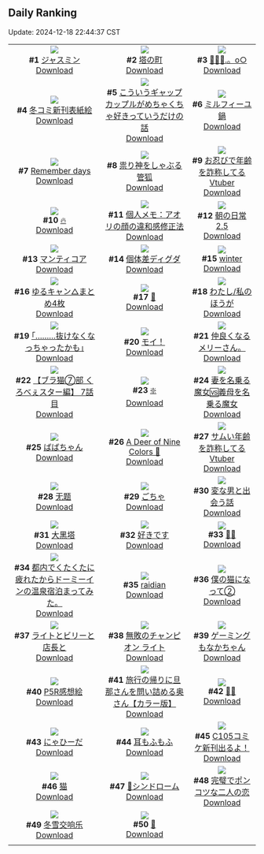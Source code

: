 ## Daily Ranking
Update: 2024-12-18 22:44:37 CST

|      |      |      |
| :----: | :----: | :----: |
| ![](https://i.pixiv.re/c/240x480/img-master/img/2024/12/16/00/00/19/125226377_p0_master1200.jpg)<br>**#1** [ジャスミン](https://www.pixiv.net/artworks/125226377)<br>[Download](https://i.pixiv.re/img-original/img/2024/12/16/00/00/19/125226377_p0.png) | ![](https://i.pixiv.re/c/240x480/img-master/img/2024/12/16/00/02/23/125226669_p0_master1200.jpg)<br>**#2** [塔の町](https://www.pixiv.net/artworks/125226669)<br>[Download](https://i.pixiv.re/img-original/img/2024/12/16/00/02/23/125226669_p0.png) | ![](https://i.pixiv.re/c/240x480/img-master/img/2024/12/16/00/00/45/125226470_p0_master1200.jpg)<br>**#3** [🔹💎🦋.。o○](https://www.pixiv.net/artworks/125226470)<br>[Download](https://i.pixiv.re/img-original/img/2024/12/16/00/00/45/125226470_p0.png) |
| ![](https://i.pixiv.re/c/240x480/img-master/img/2024/12/16/20/46/12/125248891_p0_master1200.jpg)<br>**#4** [冬コミ新刊表紙絵](https://www.pixiv.net/artworks/125248891)<br>[Download](https://i.pixiv.re/img-original/img/2024/12/16/20/46/12/125248891_p0.jpg) | ![](https://i.pixiv.re/c/240x480/img-master/img/2024/12/16/00/03/05/125226729_p0_master1200.jpg)<br>**#5** [こういうギャップカップルがめちゃくちゃ好きっていうだけの話](https://www.pixiv.net/artworks/125226729)<br>[Download](https://i.pixiv.re/img-original/img/2024/12/16/00/03/05/125226729_p0.jpg) | ![](https://i.pixiv.re/c/240x480/img-master/img/2024/12/16/20/30/02/125248414_p0_master1200.jpg)<br>**#6** [ミルフィーユ鍋](https://www.pixiv.net/artworks/125248414)<br>[Download](https://i.pixiv.re/img-original/img/2024/12/16/20/30/02/125248414_p0.png) |
| ![](https://i.pixiv.re/c/240x480/img-master/img/2024/12/16/00/02/52/125226709_p0_master1200.jpg)<br>**#7** [Remember days](https://www.pixiv.net/artworks/125226709)<br>[Download](https://i.pixiv.re/img-original/img/2024/12/16/00/02/52/125226709_p0.png) | ![](https://i.pixiv.re/c/240x480/img-master/img/2024/12/16/19/04/21/125245945_master1200.jpg)<br>**#8** [祟り神をしゃぶる管狐](https://www.pixiv.net/artworks/125245945)<br>[Download](https://www.pixiv.net/artworks/125245945) | ![](https://i.pixiv.re/c/240x480/img-master/img/2024/12/16/21/27/33/125250314_p0_master1200.jpg)<br>**#9** [お忍びで年齢を詐称してるVtuber](https://www.pixiv.net/artworks/125250314)<br>[Download](https://i.pixiv.re/img-original/img/2024/12/16/21/27/33/125250314_p0.png) |
| ![](https://i.pixiv.re/c/240x480/img-master/img/2024/12/16/00/17/58/125227444_p0_master1200.jpg)<br>**#10** [🔥](https://www.pixiv.net/artworks/125227444)<br>[Download](https://i.pixiv.re/img-original/img/2024/12/16/00/17/58/125227444_p0.jpg) | ![](https://i.pixiv.re/c/240x480/img-master/img/2024/12/17/06/00/07/125261832_p0_master1200.jpg)<br>**#11** [個人メモ：アオリの顔の違和感修正法](https://www.pixiv.net/artworks/125261832)<br>[Download](https://i.pixiv.re/img-original/img/2024/12/17/06/00/07/125261832_p0.jpg) | ![](https://i.pixiv.re/c/240x480/img-master/img/2024/12/16/00/32/51/125228029_p0_master1200.jpg)<br>**#12** [朝の日常2.5](https://www.pixiv.net/artworks/125228029)<br>[Download](https://i.pixiv.re/img-original/img/2024/12/16/00/32/51/125228029_p0.jpg) |
| ![](https://i.pixiv.re/c/240x480/img-master/img/2024/12/17/00/00/09/125255535_p0_master1200.jpg)<br>**#13** [マンティコア](https://www.pixiv.net/artworks/125255535)<br>[Download](https://i.pixiv.re/img-original/img/2024/12/17/00/00/09/125255535_p0.jpg) | ![](https://i.pixiv.re/c/240x480/img-master/img/2024/12/17/12/06/06/125266374_p0_master1200.jpg)<br>**#14** [個体差ディグダ](https://www.pixiv.net/artworks/125266374)<br>[Download](https://i.pixiv.re/img-original/img/2024/12/17/12/06/06/125266374_p0.png) | ![](https://i.pixiv.re/c/240x480/img-master/img/2024/12/16/18/12/42/125244568_p0_master1200.jpg)<br>**#15** [winter](https://www.pixiv.net/artworks/125244568)<br>[Download](https://i.pixiv.re/img-original/img/2024/12/16/18/12/42/125244568_p0.png) |
| ![](https://i.pixiv.re/c/240x480/img-master/img/2024/12/16/00/03/20/125226747_p0_master1200.jpg)<br>**#16** [ゆるキャン△まとめ4枚](https://www.pixiv.net/artworks/125226747)<br>[Download](https://i.pixiv.re/img-original/img/2024/12/16/00/03/20/125226747_p0.png) | ![](https://i.pixiv.re/c/240x480/img-master/img/2024/12/16/00/00/12/125226347_p0_master1200.jpg)<br>**#17** [🤍](https://www.pixiv.net/artworks/125226347)<br>[Download](https://i.pixiv.re/img-original/img/2024/12/16/00/00/12/125226347_p0.png) | ![](https://i.pixiv.re/c/240x480/img-master/img/2024/12/16/21/00/11/125249378_p0_master1200.jpg)<br>**#18** [わたし/私のほうが](https://www.pixiv.net/artworks/125249378)<br>[Download](https://i.pixiv.re/img-original/img/2024/12/16/21/00/11/125249378_p0.png) |
| ![](https://i.pixiv.re/c/240x480/img-master/img/2024/12/16/17/14/00/125243118_p0_master1200.jpg)<br>**#19** [｢………抜けなくなっちゃったかも｣](https://www.pixiv.net/artworks/125243118)<br>[Download](https://i.pixiv.re/img-original/img/2024/12/16/17/14/00/125243118_p0.jpg) | ![](https://i.pixiv.re/c/240x480/img-master/img/2024/12/17/12/55/35/125267172_p0_master1200.jpg)<br>**#20** [モイ！](https://www.pixiv.net/artworks/125267172)<br>[Download](https://i.pixiv.re/img-original/img/2024/12/17/12/55/35/125267172_p0.jpg) | ![](https://i.pixiv.re/c/240x480/img-master/img/2024/12/16/05/12/52/125232763_p0_master1200.jpg)<br>**#21** [仲良くなるメリーさん。](https://www.pixiv.net/artworks/125232763)<br>[Download](https://i.pixiv.re/img-original/img/2024/12/16/05/12/52/125232763_p0.jpg) |
| ![](https://i.pixiv.re/c/240x480/img-master/img/2024/12/16/19/00/28/125245823_p0_master1200.jpg)<br>**#22** [【ブラ猫⑦部 くろべぇスター編】 7話目](https://www.pixiv.net/artworks/125245823)<br>[Download](https://i.pixiv.re/img-original/img/2024/12/16/19/00/28/125245823_p0.jpg) | ![](https://i.pixiv.re/c/240x480/img-master/img/2024/12/16/00/05/42/125226909_p0_master1200.jpg)<br>**#23** [❇️](https://www.pixiv.net/artworks/125226909)<br>[Download](https://i.pixiv.re/img-original/img/2024/12/16/00/05/42/125226909_p0.png) | ![](https://i.pixiv.re/c/240x480/img-master/img/2024/12/16/21/45/52/125250924_p0_master1200.jpg)<br>**#24** [妻を名乗る魔女🆚義母を名乗る魔女](https://www.pixiv.net/artworks/125250924)<br>[Download](https://i.pixiv.re/img-original/img/2024/12/16/21/45/52/125250924_p0.jpg) |
| ![](https://i.pixiv.re/c/240x480/img-master/img/2024/12/17/16/17/09/125270300_p0_master1200.jpg)<br>**#25** [ばばちゃん](https://www.pixiv.net/artworks/125270300)<br>[Download](https://i.pixiv.re/img-original/img/2024/12/17/16/17/09/125270300_p0.png) | ![](https://i.pixiv.re/c/240x480/img-master/img/2024/12/16/21/03/58/125249551_p0_master1200.jpg)<br>**#26** [A Deer of Nine Colors 🦌](https://www.pixiv.net/artworks/125249551)<br>[Download](https://i.pixiv.re/img-original/img/2024/12/16/21/03/58/125249551_p0.jpg) | ![](https://i.pixiv.re/c/240x480/img-master/img/2024/12/17/20/41/24/125276683_p0_master1200.jpg)<br>**#27** [サムい年齢を詐称してるVtuber](https://www.pixiv.net/artworks/125276683)<br>[Download](https://i.pixiv.re/img-original/img/2024/12/17/20/41/24/125276683_p0.png) |
| ![](https://i.pixiv.re/c/240x480/img-master/img/2024/12/17/00/00/30/125255611_p0_master1200.jpg)<br>**#28** [无题](https://www.pixiv.net/artworks/125255611)<br>[Download](https://i.pixiv.re/img-original/img/2024/12/17/00/00/30/125255611_p0.png) | ![](https://i.pixiv.re/c/240x480/img-master/img/2024/12/17/00/00/25/125255589_p0_master1200.jpg)<br>**#29** [ごちゃ](https://www.pixiv.net/artworks/125255589)<br>[Download](https://i.pixiv.re/img-original/img/2024/12/17/00/00/25/125255589_p0.jpg) | ![](https://i.pixiv.re/c/240x480/img-master/img/2024/12/16/23/11/58/125253944_p0_master1200.jpg)<br>**#30** [変な男と出会う話](https://www.pixiv.net/artworks/125253944)<br>[Download](https://i.pixiv.re/img-original/img/2024/12/16/23/11/58/125253944_p0.jpg) |
| ![](https://i.pixiv.re/c/240x480/img-master/img/2024/12/16/18/00/11/125244130_p0_master1200.jpg)<br>**#31** [大黑塔](https://www.pixiv.net/artworks/125244130)<br>[Download](https://i.pixiv.re/img-original/img/2024/12/16/18/00/11/125244130_p0.jpg) | ![](https://i.pixiv.re/c/240x480/img-master/img/2024/12/16/16/35/15/125242318_p0_master1200.jpg)<br>**#32** [好きです](https://www.pixiv.net/artworks/125242318)<br>[Download](https://i.pixiv.re/img-original/img/2024/12/16/16/35/15/125242318_p0.jpg) | ![](https://i.pixiv.re/c/240x480/img-master/img/2024/12/16/11/57/16/125237871_p0_master1200.jpg)<br>**#33** [🥒👻](https://www.pixiv.net/artworks/125237871)<br>[Download](https://i.pixiv.re/img-original/img/2024/12/16/11/57/16/125237871_p0.jpg) |
| ![](https://i.pixiv.re/c/240x480/img-master/img/2024/12/16/12/19/30/125238316_p0_master1200.jpg)<br>**#34** [都内でくたくたに疲れたからドーミーインの温泉宿泊まってみた。](https://www.pixiv.net/artworks/125238316)<br>[Download](https://i.pixiv.re/img-original/img/2024/12/16/12/19/30/125238316_p0.jpg) | ![](https://i.pixiv.re/c/240x480/img-master/img/2024/12/17/12/43/01/125266959_p0_master1200.jpg)<br>**#35** [raidian](https://www.pixiv.net/artworks/125266959)<br>[Download](https://i.pixiv.re/img-original/img/2024/12/17/12/43/01/125266959_p0.jpg) | ![](https://i.pixiv.re/c/240x480/img-master/img/2024/12/16/17/07/04/125242994_p0_master1200.jpg)<br>**#36** [僕の猫になって②](https://www.pixiv.net/artworks/125242994)<br>[Download](https://i.pixiv.re/img-original/img/2024/12/16/17/07/04/125242994_p0.png) |
| ![](https://i.pixiv.re/c/240x480/img-master/img/2024/12/16/00/00/43/125226463_p0_master1200.jpg)<br>**#37** [ライトとビリーと店長と](https://www.pixiv.net/artworks/125226463)<br>[Download](https://i.pixiv.re/img-original/img/2024/12/16/00/00/43/125226463_p0.png) | ![](https://i.pixiv.re/c/240x480/img-master/img/2024/12/16/22/26/39/125252368_p0_master1200.jpg)<br>**#38** [無敗のチャンピオン ライト](https://www.pixiv.net/artworks/125252368)<br>[Download](https://i.pixiv.re/img-original/img/2024/12/16/22/26/39/125252368_p0.jpg) | ![](https://i.pixiv.re/c/240x480/img-master/img/2024/12/16/08/46/22/125235328_p0_master1200.jpg)<br>**#39** [ゲーミングもなかちゃん](https://www.pixiv.net/artworks/125235328)<br>[Download](https://i.pixiv.re/img-original/img/2024/12/16/08/46/22/125235328_p0.jpg) |
| ![](https://i.pixiv.re/c/240x480/img-master/img/2024/12/17/00/55/26/125257564_p0_master1200.jpg)<br>**#40** [P5R感想絵](https://www.pixiv.net/artworks/125257564)<br>[Download](https://i.pixiv.re/img-original/img/2024/12/17/00/55/26/125257564_p0.png) | ![](https://i.pixiv.re/c/240x480/img-master/img/2024/12/16/00/00/39/125226455_p0_master1200.jpg)<br>**#41** [旅行の帰りに旦那さんを問い詰める奥さん【カラー版】](https://www.pixiv.net/artworks/125226455)<br>[Download](https://i.pixiv.re/img-original/img/2024/12/16/00/00/39/125226455_p0.jpg) | ![](https://i.pixiv.re/c/240x480/img-master/img/2024/12/17/02/36/46/125259630_p0_master1200.jpg)<br>**#42** [🍬🐭](https://www.pixiv.net/artworks/125259630)<br>[Download](https://i.pixiv.re/img-original/img/2024/12/17/02/36/46/125259630_p0.png) |
| ![](https://i.pixiv.re/c/240x480/img-master/img/2024/12/16/02/40/03/125231001_p0_master1200.jpg)<br>**#43** [にゃひーだ](https://www.pixiv.net/artworks/125231001)<br>[Download](https://i.pixiv.re/img-original/img/2024/12/16/02/40/03/125231001_p0.jpg) | ![](https://i.pixiv.re/c/240x480/img-master/img/2024/12/17/20/40/48/125276665_p0_master1200.jpg)<br>**#44** [耳もふもふ](https://www.pixiv.net/artworks/125276665)<br>[Download](https://i.pixiv.re/img-original/img/2024/12/17/20/40/48/125276665_p0.png) | ![](https://i.pixiv.re/c/240x480/img-master/img/2024/12/16/00/24/10/125227646_p0_master1200.jpg)<br>**#45** [C105コミケ新刊出るよ！](https://www.pixiv.net/artworks/125227646)<br>[Download](https://i.pixiv.re/img-original/img/2024/12/16/00/24/10/125227646_p0.png) |
| ![](https://i.pixiv.re/c/240x480/img-master/img/2024/12/16/00/37/19/125228158_p0_master1200.jpg)<br>**#46** [猫](https://www.pixiv.net/artworks/125228158)<br>[Download](https://i.pixiv.re/img-original/img/2024/12/16/00/37/19/125228158_p0.jpg) | ![](https://i.pixiv.re/c/240x480/img-master/img/2024/12/17/20/42/58/125276724_p0_master1200.jpg)<br>**#47** [🦊シンドローム](https://www.pixiv.net/artworks/125276724)<br>[Download](https://i.pixiv.re/img-original/img/2024/12/17/20/42/58/125276724_p0.png) | ![](https://i.pixiv.re/c/240x480/img-master/img/2024/12/17/17/14/08/125271276_p0_master1200.jpg)<br>**#48** [完璧でポンコツな二人の恋](https://www.pixiv.net/artworks/125271276)<br>[Download](https://i.pixiv.re/img-original/img/2024/12/17/17/14/08/125271276_p0.jpg) |
| ![](https://i.pixiv.re/c/240x480/img-master/img/2024/12/16/22/33/14/125252616_p0_master1200.jpg)<br>**#49** [冬雪交响乐](https://www.pixiv.net/artworks/125252616)<br>[Download](https://i.pixiv.re/img-original/img/2024/12/16/22/33/14/125252616_p0.jpg) | ![](https://i.pixiv.re/c/240x480/img-master/img/2024/12/16/00/30/19/125227906_p0_master1200.jpg)<br>**#50** [🍶](https://www.pixiv.net/artworks/125227906)<br>[Download](https://i.pixiv.re/img-original/img/2024/12/16/00/30/19/125227906_p0.png) |
|      |
